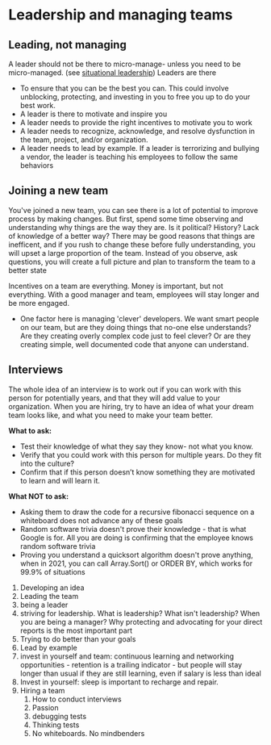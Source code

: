 # Leadership and managing teams

## Leading, not managing

A leader should not be there to micro-manage- unless you need to be micro-managed. (see [situational leadership](https://en.wikipedia.org/wiki/Situational_leadership_theory))
Leaders are there
- To ensure that you can be the best you can. This could involve unblocking, protecting, and investing in you to free you up to do your best work. 
- A leader is there to motivate and inspire you
- A leader needs to provide the right incentives to motivate you to work
- A leader needs to recognize, acknowledge, and resolve dysfunction in the team, project, and/or organization. 
- A leader needs to lead by example. If a leader is terrorizing and bullying a vendor, the leader is teaching his employees to follow the same behaviors

## Joining a new team

You've joined a new team, you can see there is a lot of potential to improve process by making changes. But first, spend some time observing and understanding why things are the way they are. Is it political? History? Lack of knowledge of a better way? There may be good reasons that things are inefficent, and if you rush to change these before fully understanding, you will upset a large proportion of the team. Instead of you observe, ask questions, you will create a full picture and plan to transform the team to a better state

Incentives on a team are everything. Money is important, but not everything. With a good manager and team, employees will stay longer and be more engaged. 
- One factor here is managing 'clever' developers. We want smart people on our team, but are they doing things that no-one else understands? Are they creating overly complex code just to feel clever? Or are they creating simple, well documented code that anyone can understand.

## Interviews

The whole idea of an interview is to work out if you can work with this person for potentially years, and that they will add value to your organization. When you are hiring, try to have an idea of what your dream team looks like, and what you need to make your team better.

**What to ask:**
- Test their knowledge of what they say they know- not what you know. 
- Verify that you could work with this person for multiple years. Do they fit into the culture? 
- Confirm that if this person doesn’t know something they are motivated to learn and will learn it.

**What NOT to ask:**
- Asking them to draw the code for a recursive fibonacci sequence on a whiteboard does not advance any of these goals
- Random software trivia doesn't prove their knowledge - that is what Google is for. All you are doing is confirming that the employee knows random software trivia
- Proving you understand a quicksort algorithm doesn't prove anything, when in 2021, you can call Array.Sort() or ORDER BY, which works for 99.9% of situations

1. Developing an idea
1. Leading the team
2. being a leader
3. striving for leadership. What is leadership? What isn't leadership? When you are being a manager? Why protecting and advocating for your direct reports is the most important part
4. Trying to do better than your goals
5. Lead by example
6. invest in yourself and team: continuous learning and networking opportunities - retention is a trailing indicator - but people will stay longer than usual if they are still learning, even if salary is less than ideal
7. Invest in yourself: sleep is important to recharge and repair.
8. Hiring a team
    1. How to conduct interviews
      1. Passion 
      1. debugging tests
      1. Thinking tests
      1. No whiteboards. No mindbenders 
